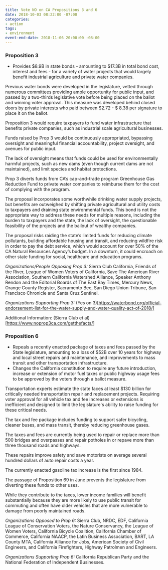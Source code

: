 ```yaml
---
title: Vote NO on CA Propositions 3 and 6
date: 2018-10-03 08:22:00 -07:00
categories:
- action
tags:
- environment
event-end-date: 2018-11-06 20:00:00 -08:00
---
```


### Proposition 3
* Provides $8.9B in state bonds - amounting to $17.3B in total bond cost, interest and fees - for a variety of water projects that would largely benefit industrial agriculture and private water companies.  

Previous water bonds were developed in the legislature, vetted through numerous committees providing ample opportunity for public input, and passed by a two-thirds legislative vote before being placed on the ballot and winning voter approval. This measure was developed behind closed doors by private interests who paid between $2.72 - $ 8.38 per signature to place it on the ballot.  

Proposition 3 would require taxpayers to fund water infrastructure that benefits private companies, such as industrial scale agricultural businesses.  

Funds raised by Prop 3 would be continuously appropriated, bypassing oversight and meaningful financial accountability, project oversight, and avenues for public input.  

The lack of oversight means that funds could be used for environmentally harmful projects, such as new dams (even though current dams are not maintained), and limit species and habitat protections.  

Prop 3 diverts funds from CA’s cap-and-trade program Greenhouse Gas Reduction Fund to private water companies to reimburse them for the cost of complying with the program.  

The proposal incorporates some worthwhile drinking water supply projects, but benefits are outweighed by shifting private agricultural and utility costs to taxpayers and draining state environmental funds. This bond is not the appropriate way to address these needs for multiple reasons, including the burden to taxpayers and the state, the lack of oversight, the questionable feasibility of the projects and the bailout of wealthy companies.  

The proposal risks raiding the state’s limited funds for reducing climate pollutants, building affordable housing and transit, and reducing wildfire risk in order to pay the debt service, which would account for over 50% of the CA Natural Resources Agency’s budget. In a downturn, it could encroach on other state funding for social, healthcare and education programs.  

*Organizations/People Opposing Prop 3:* Sierra Club California, Friends of the River, League of Women Voters of California, Save The American River Association, Southern California Watershed Alliance, Speaker Anthony Rendon and the Editorial Boards of The East Bay Times, Mercury News, Orange County Register, Sacramento Bee, San Diego Union-Tribune, San Francisco Chronicle and Santa Cruz Sentinel.  

*Organizations Supporting Prop 3:* (Yes on 3)[https://waterbond.org/official-endorsement-list-for-the-water-supply-and-water-quality-act-of-2018/]

Additional Information: (Sierra Club et al)[https://www.noprop3ca.com/getthefacts/]  

### Proposition 6
* Repeals a recently enacted package of taxes and fees passed by the State legislature, amounting to a loss of $52B over 10 years for highway and local street repairs and maintenance, and improvements to mass transit and other transportation infrastructure.  
* Changes the California constitution to require any future introduction, increase or extension of motor fuel taxes or public highway usage fees to be approved by the voters through a ballot measure.  

Transportation experts estimate the state faces at least $130 billion for critically needed transportation repair and replacement projects.  Requiring voter approval for all vehicle tax and fee increases or extensions is inefficient and designed to limit the legislature's ability to raise funding for these critical needs.  

The tax and fee package includes funding to support safer bicycling, cleaner buses, and mass transit, thereby reducing greenhouse gases.  

The taxes and fees are currently being used to repair or replace more than 500 bridges and overpasses and repair potholes in or repave more than three thousand roads and highways.  

These repairs improve safety and save motorists on average several hundred dollars of auto repair costs a year.  

The currently enacted gasoline tax increase is the first since 1984.  

The passage of Proposition 69 in June prevents the legislature from diverting these funds to other uses.  

While they contribute to the taxes, lower income families will benefit substantially because they are more likely to use public transit for commuting and often have older vehicles that are more vulnerable to damage from poorly maintained roads.  

*Organizations Opposed to Prop 6:* Sierra Club, NRDC, EDF, California League of Conservation Voters, the Nature Conservancy, the League of Women Voters, California Bicycle Coalition, California Chamber of Commerce, California NAACP, the Latin Business Association, BART, LA County MTA, California Alliance for Jobs, American Society of Civil Engineers, and California Firefighters, Highway Patrolmen and Engineers. 

*Organizations Supporting Prop 6:* California Republican Party and the National Federation of Independent Businesses.
